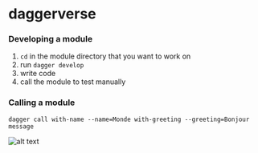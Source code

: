 # daggerverse

### Developing a module
1. `cd` in the module directory that you want to work on
2. run `dagger develop`
3. write code
4. call the module to test manually

### Calling a module
`dagger call with-name --name=Monde with-greeting --greeting=Bonjour message`

![alt text](https://cdn2.psychologytoday.com/assets/styles/article_inline_full_caption/public/field_blog_entry_images/2023-03/Image%20for%20blog%20-%20In%20a%20Meaningless%20Universe,%20Where%20Does%20Meaning%20Come%20From%20-%20Future%20-%20AdobeStock.jpeg.jpg?itok=4x9FB9Z9)